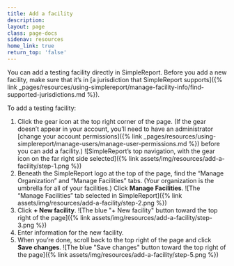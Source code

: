 ```yaml
---
title: Add a facility
description:
layout: page
class: page-docs
sidenav: resources
home_link: true
return_top: 'false'
---
```


You can add a testing facility directly in SimpleReport. Before you add a new facility, make sure that it’s in [a jurisdiction that SimpleReport supports]({% link _pages/resources/using-simplereport/manage-facility-info/find-supported-jurisdictions.md %}).

To add a testing facility:
1. Click the gear icon at the top right corner of the page. (If the gear doesn’t appear in your account, you’ll need to have an administrator [change your account permissions]({% link _pages/resources/using-simplereport/manage-users/manage-user-permissions.md %}) before you can add a facility.)
![SimpleReport’s top navigation, with the gear icon on the far right side selected]({% link assets/img/resources/add-a-facility/step-1.png %})
2. Beneath the SimpleReport logo at the top of the page, find the “Manage Organization” and “Manage Facilities” tabs. (Your organization is the umbrella for all of your facilities.) Click **Manage Facilities**.
![The “Manage Facilities” tab selected in SimpleReport]({% link assets/img/resources/add-a-facility/step-2.png %})
3. Click **+ New facility**.
![The blue "+ New facility" button toward the top right of the page]({% link assets/img/resources/add-a-facility/step-3.png %})
4. Enter information for the new facility.
5. When you’re done, scroll back to the top right of the page and click **Save changes**.
![The blue "Save changes" button toward the top right of the page]({% link assets/img/resources/add-a-facility/step-5.png %})
